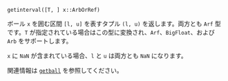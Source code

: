 ```
getinterval([T, ] x::ArbOrRef)
```

ボール `x` を囲む区間 `[l, u]` を表すタプル `(l, u)` を返します。両方とも `Arf` 型です。`T` が指定されている場合はこの型に変換され、`Arf`、`BigFloat`、および `Arb` をサポートします。

`x` に `NaN` が含まれている場合、`l` と `u` は両方とも `NaN` になります。

関連情報は [`getball`](@ref) を参照してください。
